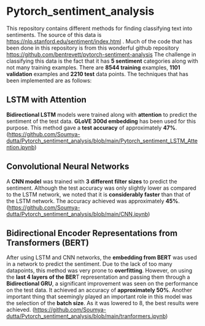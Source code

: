 # Pytorch_sentiment_analysis
This repository contains different methods for finding classifying text into sentiments. The source of this data is https://nlp.stanford.edu/sentiment/index.html . Much of the code that has been done in this repository is from this wonderful github repository https://github.com/bentrevett/pytorch-sentiment-analysis
The challenge in classifying this data is the fact that it has **5 sentiment** categories along with not many training examples. There are **8544 training** examples, **1101 validation** examples and **2210 test** data points.
The techniques that has been implemented are as follows:

## LSTM with Attention

**Bidirectional LSTM** models were trained along with **attention** to predict the sentiment of the test data. **GLoVE 300d embedding** has been used for this purpose. This method gave a **test accuracy** of approximately **47%**. (https://github.com/Soumya-dutta/Pytorch_sentiment_analysis/blob/main/Pytorch_sentiment_LSTM_Attention.ipynb)

## Convolutional Neural Networks

A **CNN model** was trained with **3 different filter sizes** to predict the sentiment. Although the test accuracy was only slightly lower as compared to the LSTM network, we noted that it is **considerably faster** than that of the LSTM network. The accuracy achieved was approximately **45%**. (https://github.com/Soumya-dutta/Pytorch_sentiment_analysis/blob/main/CNN.ipynb)

## Bidirectional Encoder Representations from Transformers (BERT)

After using LSTM and CNN networks, the **embedding from BERT** was used in a network to predict the sentiment. Due to the lack of too many datapoints, this method was very prone to **overfitting**. However, on using the **last 4 layers of the BER**T representation and passing them through a **Bidirectional GRU**, a significant improvement was seen on the performance on the test data. It achieved an accuracy of **approximately 50%**. Another important thing that seemingly played an important role in this model was the selection of the **batch size**. As it was lowered to 8, the best results were achieved. (https://github.com/Soumya-dutta/Pytorch_sentiment_analysis/blob/main/tranformers.ipynb)
